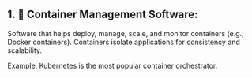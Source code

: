 ## 1. 🚢 Container Management Software:

  Software that helps deploy, manage, scale, and monitor containers (e.g., Docker containers). Containers isolate applications for consistency and scalability.
  
  Example: Kubernetes is the most popular container orchestrator.


